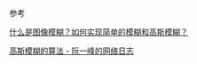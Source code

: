 参考

[什么是图像模糊？如何实现简单的模糊和高斯模糊？](https://zhuanlan.zhihu.com/p/43907816)

[高斯模糊的算法 - 阮一峰的网络日志](http://www.ruanyifeng.com/blog/2012/11/gaussian_blur.html)